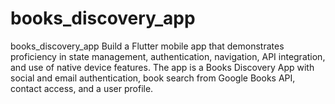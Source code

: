 # books_discovery_app
books_discovery_app  Build a Flutter mobile app that demonstrates proficiency in state management, authentication, navigation, API integration, and use of native device features. The app is a Books Discovery App with social and email authentication, book search from Google Books API, contact access, and a user profile.
